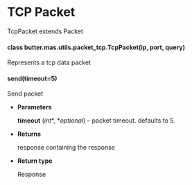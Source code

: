 # TCP Packet

TcpPacket extends Packet


#### class butter.mas.utils.packet_tcp.TcpPacket(ip, port, query)
Represents a tcp data packet


#### send(timeout=5)
Send packet


* **Parameters**

    **timeout** (*int**, **optional*) – packet timeout. defaults to 5.



* **Returns**

    response containing the response



* **Return type**

    Response
